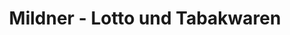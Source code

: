 ---
title: "Mildner - Lotto und Tabakwaren"
url: /bochum/mildner-lotto-und-tabakwaren/
shop: Lebensmittel
---